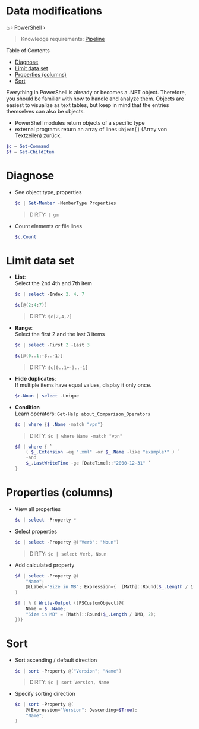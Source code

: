 <h1> Data modifications </h1>

[⌂](../../README.md) › [PowerShell](../../README.md#powershell) ›

> Knowledge requirements: [Pipeline](https://docs.microsoft.com/en-us/powershell/module/microsoft.powershell.core/about/about_pipelines)

Table of Contents
- [Diagnose](#diagnose)
- [Limit data set](#limit-data-set)
- [Properties (columns)](#properties-columns)
- [Sort](#sort)


Everything in PowerShell is already or becomes a .NET object. Therefore, you should be familiar with how to handle and analyze them. Objects are easiest to visualize as text tables, but keep in mind that the entries themselves can also be objects.

- PowerShell modules return objects of a specific type
- external programs return an array of lines `Object[]`  (Array von Textzeilen) zurück.

```powershell
$c = Get-Command
$f = Get-ChildItem
```


# Diagnose

- See object type, properties
	```powershell
	$c | Get-Member -MemberType Properties
	```
	> DIRTY: `| gm`

- Count elements or file lines
	```powershell
	$c.Count
	```


# Limit data set

- **List**:  
  Select the 2nd 4th and 7th item
	```powershell
	$c | select -Index 2, 4, 7 
	```
	```powershell
	$c[@(2;4;7)]
	```
	> DIRTY: `$c[2,4,7]`

- **Range**:  
  Select the first 2 and the last 3 items
	```powershell
	$c | select -First 2 -Last 3
	```
	```powershell
	$c[@(0..1;-3..-1)]
	```
	> DIRTY: `$c[0..1+-3..-1]`

- **Hide duplicates**:  
	If multiple items have equal values, display it only once.
	```powershell
	$c.Noun | select -Unique
	```

- **Condition**  
  Learn operators: `Get-Help about_Comparison_Operators`
	```powershell
	$c | where {$_.Name -match "vpn"}
	```
	> DIRTY: `$c | where Name -match "vpn"`

	``` powershell
	$f | where { `
		( $_.Extension -eq ".xml" -or $_.Name -like "example*" ) `
		-and 
		$_.LastWriteTime -ge [DateTime]::"2000-12-31" `
	}
	```


# Properties (columns)

- View all properties
	```powershell
	$c | select -Property *
	```

- Select properties
	```powershell
	$c | select -Property @("Verb"; "Noun")
	```
	> DIRTY: `$c | select Verb, Noun`

- Add calculated property
	```powershell
	$f | select -Property @(
		"Name";
		@{Label="Size in MB"; Expression={  [Math]::Round($_.Length / 1MB, 2)  }};
	)
	```
	```powershell
	$f | % { Write-Output ([PSCustomObject]@{
		Name = $_.Name;
		"Size in MB" = [Math]::Round($_.Length / 1MB, 2);
  	})}
	```


# Sort

- Sort ascending / default direction
	```powershell
	$c | sort -Property @("Version"; "Name")
	```
	> DIRTY: `$c | sort Version, Name`

- Specify sorting direction
	```powershell
	$c | sort -Property @(
		@{Expression="Version"; Descending=$True};
		"Name";
	)
	```